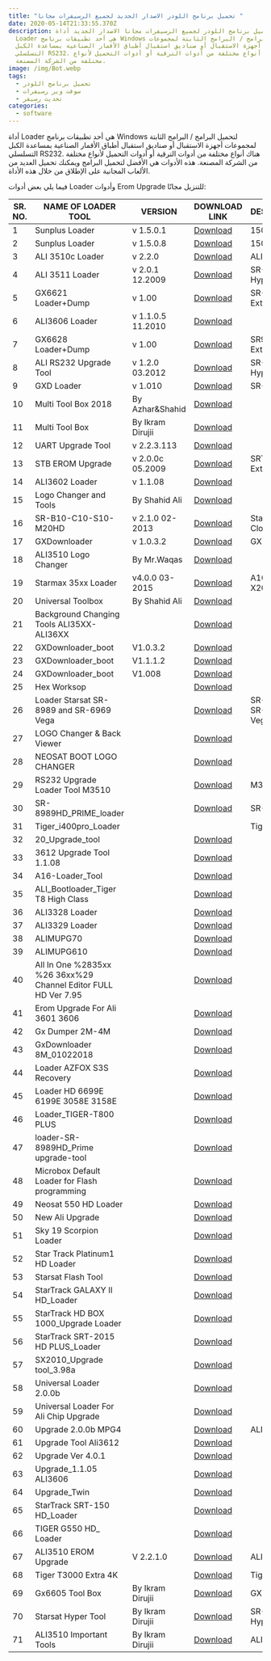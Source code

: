 ```yaml
---
title: "تحميل برنامج اللودر الاصدار الجديد لجميع الرسيفرات مجانا "
date: 2020-05-14T21:33:55.370Z
description: تحميل برنامج اللودر لجميع الرسيفرات مجانا الاصدار الجديد أداة
  Loader هي أحد تطبيقات برنامج Windows لتحميل البرامج / البرامج الثابتة لمجموعات
  أجهزة الاستقبال أو صناديق استقبال أطباق الأقمار الصناعية بمساعدة الكبل
  التسلسلي RS232. هناك أنواع مختلفة من أدوات الترقية أو أدوات التحميل لأنواع
  مختلفة من الشركة المصنعة.
image: /img/Bot.webp
tags:
  - تحميل برنامج اللودر
  - سوفت وير رسيفرات
  - تحديث رسيفر
categories:
  - software
---
```

<!--StartFragment-->

أداة Loader هي أحد تطبيقات برنامج Windows لتحميل البرامج / البرامج الثابتة لمجموعات أجهزة الاستقبال أو صناديق استقبال أطباق الأقمار الصناعية بمساعدة الكبل التسلسلي RS232. هناك أنواع مختلفة من أدوات الترقية أو أدوات التحميل لأنواع مختلفة من الشركة المصنعة. هذه الأدوات هي الأفضل لتحميل البرامج ويمكنك تحميل العديد من الألعاب المجانية على الإطلاق من خلال هذه الأداة.

فيما يلي بعض أدوات Loader وأدوات Erom Upgrade للتنزيل مجانًا:



| SR. NO. | **NAME OF LOADER TOOL**                                        | **VERSION**       | **DOWNLOAD LINK**                                                                                                                                                                                                        | **DESCRIPTION**          |
| ------- | -------------------------------------------------------------- | ----------------- | ------------------------------------------------------------------------------------------------------------------------------------------------------------------------------------------------------------------------ | ------------------------ |
| 1       | Sunplus Loader                                                 | v 1.5.0.1         | [Download](https://masrawysat111.blogspot.com/p/blog-page_25.html?link=http%3A%2F%2Fwww.mediafire.com%2Ffile%2Fjflnylv9kngn2wi%2FSUNPLUS_LOADER_v1.5.01.rar%2Ffile)                                                      | 1506, 1507               |
| 2       | Sunplus Loader                                                 | v 1.5.0.8         | [Download](https://masrawysat111.blogspot.com/p/blog-page_25.html?link=http%3A%2F%2Fwww.mediafire.com%2Ffile%2F6rhum2tn2y4ww86%2FSunplus%2520Loader%25201.5.0.8%2520with%2520Urdu%2520Guid.rar)                          | 1506, 1507               |
| 3       | ALI 3510c Loader                                               | v 2.2.0           | [Download](https://masrawysat111.blogspot.com/p/blog-page_25.html?link=http%3A%2F%2Fwww.mediafire.com%2Ffile%2F1l3acc5ina7igb7%2FM3510C-LOADER.rar)                                                                      | ALI3510C                 |
| 4       | ALI 3511 Loader                                                | v 2.0.1 12.2009   | [Download](https://masrawysat111.blogspot.com/p/blog-page_25.html?link=http%3A%2F%2Fwww.mediafire.com%2Ffile%2Ft7ciq2gq3dfiqv8%2FErom_Upgrade_For_Ali_351x.rar%2Ffile)                                                   | SR-2000HD Hyper          |
| 5       | GX6621 Loader+Dump                                             | v 1.00            | [Download](https://masrawysat111.blogspot.com/p/blog-page_25.html?link=http%3A%2F%2Fwww.mediafire.com%2Ffile%2F6oh7sjzfksk2qsd%2FGX6621%25201TUNER_16MB_Loader%2520Tool.rar)                                             | SR-2000HD Extreme        |
| 6       | ALI3606 Loader                                                 | v 1.1.0.5 11.2010 | [Download](https://masrawysat111.blogspot.com/p/blog-page_25.html?link=http%3A%2F%2Fwww.mediafire.com%2Ffile%2Fnq66rayyyz36bzd%2FALI3906_Loader.rar%2Ffile)                                                              |                          |
| 7       | GX6628 Loader+Dump                                             | v 1.00            | [Download](https://masrawysat111.blogspot.com/p/blog-page_25.html?link=http%3A%2F%2Fwww.mediafire.com%2Ffile%2F8vhaotbdj1j0dsq%2FGX6628_2TUNER_1Gb_DownloadTool.zip%2Ffile)                                              | SR90000HD Extreme        |
| 8       | ALI RS232 Upgrade Tool                                         | v 1.2.0 03.2012   | [Download](https://masrawysat111.blogspot.com/p/blog-page_25.html?link=http%3A%2F%2Fwww.mediafire.com%2Ffile%2F9xtw928tpb7ennb%2FSR-2000_HYPER-Loader.rar)                                                               | SR-2000HD Hyper          |
| 9       | GXD Loader                                                     | v 1.010           | [Download](https://masrawysat111.blogspot.com/p/blog-page_25.html?link=http%3A%2F%2Fwww.mediafire.com%2Ffile%2Fqf50ce6ugy9ro59%2Floader%2520SR%25208989%2520HD.rar)                                                      | SR-8989HD                |
| 10      | Multi Tool Box 2018                                            | By Azhar&Shahid   | [Download](https://masrawysat111.blogspot.com/p/blog-page_25.html?link=https%3A%2F%2Fmega.nz%2F%23!rBJhhITK!hhtd6_jMN4jOmU5mkWh-N91-gmJ5E8ZBck46EGLqXb0)                                                                 |                          |
| 11      | Multi Tool Box                                                 | By Ikram Dirujii  | [Download](https://masrawysat111.blogspot.com/p/blog-page_25.html?link=https%3A%2F%2Fmega.nz%2F%23!KQYFzIBK!HHBDGnsHJprx8TA8FXo6T0PUHAhiG2ZvJrLeosfsVX8)                                                                 |                          |
| 12      | UART Upgrade Tool                                              | v 2.2.3.113       | [Download](https://masrawysat111.blogspot.com/p/blog-page_25.html?link=http%3A%2F%2Fwww.mediafire.com%2Ffile%2Fqr9ujelxb50mahb%2FUART%2520Upgrade%2520Tool%2520v2.2.3.113.rar)                                           |                          |
| 13      | STB EROM Upgrade                                               | v 2.0.0c 05.2009  | [Download](https://masrawysat111.blogspot.com/p/blog-page_25.html?link=http%3A%2F%2Fwww.mediafire.com%2Ffile%2Fs9miv35htyd1z46%2FStarTrack%2520SRT-2016%2520EXTRA_Loader.rar)                                            | SRT-2016 Extra           |
| 14      | ALI3602 Loader                                                 | v 1.1.08          | [Download](https://masrawysat111.blogspot.com/p/blog-page_25.html?link=http%3A%2F%2Fwww.mediafire.com%2Ffile%2F1bfxq67bgivwtuh%2FFirmware_et_Loader_Startrack_2015HD_ALI3602_06030500.zip%2Ffile)                        |                          |
| 15      | Logo Changer and Tools                                         | By Shahid Ali     | [Download](https://masrawysat111.blogspot.com/p/blog-page_25.html?link=http%3A%2F%2Fwww.mediafire.com%2Ffile%2Fw0ug4mdjntt468t%2FEmagine_Tool_Box_By_Shahid_Ali_2.rar%2Ffile)                                            |                          |
| 16      | SR-B10-C10-S10-M20HD                                           | v 2.1.0 02-2013   | [Download](https://masrawysat111.blogspot.com/p/blog-page_25.html?link=http%3A%2F%2Fwww.mediafire.com%2Ffile%2F9p954mww54bgjdw%2FLoader_SR-C10HD-B10HD-S10HD-M20HD_%252526_Clon_2.rar%2Ffile)                            | Starsat & Clone          |
| 17      | GXDownloader                                                   | v 1.0.3.2         | [Download](https://masrawysat111.blogspot.com/p/blog-page_25.html?link=http%3A%2F%2Fwww.mediafire.com%2Ffile%2Fw13ezn5x16ijamw%2FGXDownloader_boot_V1.0.3.2_gx6605s.rar%2Ffile)                                          | GX6605S                  |
| 18      | ALI3510 Logo Changer                                           | By Mr.Waqas       | [Download](https://masrawysat111.blogspot.com/p/blog-page_25.html?link=http%3A%2F%2Fwww.mediafire.com%2Ffile%2Fx0yqn7rdgazfl8g%2FALI_3510_Logo_Changer_Software.rar%2Ffile)                                              |                          |
| 19      | Starmax 35xx Loader                                            | v4.0.0 03-2015    | [Download](https://masrawysat111.blogspot.com/p/blog-page_25.html?link=http%3A%2F%2Fwww.mediafire.com%2Ffile%2Fa59iav8bq84uy1m%2FLOADER%2520FOR%2520STARMAX%2520%2520A100-A20-X20.rar)                                   | A100-A20-X20             |
| 20      | Universal Toolbox                                              | By Shahid Ali     | [Download](https://masrawysat111.blogspot.com/p/blog-page_25.html?link=http%3A%2F%2Fwww.mediafire.com%2Ffile%2Fl5yi7wbhijw7wwj%2FUNIVERSAL_TOOLBOX_BY_Shahid.rar%2Ffile)                                                 |                          |
| 21      | Background Changing Tools ALI35XX-ALI36XX                      |                   | [Download](https://masrawysat111.blogspot.com/p/blog-page_25.html?link=http%3A%2F%2Fwww.mediafire.com%2Ffile%2Fw3ubprc1dymk13l%2FBackground_Changing_Tools_ALI35XX-ALI36XX.rar%2Ffile)                                   |                          |
| 22      | GXDownloader_boot                                              | V1.0.3.2          | [Download](https://masrawysat111.blogspot.com/p/blog-page_25.html?link=http%3A%2F%2Fwww.mediafire.com%2Ffile%2Fb08vb11fktkw2b9%2FGXDownloader_boot_V1.0.3.2.rar%2Ffile)                                                  |                          |
| 23      | GXDownloader_boot                                              | V1.1.1.2          | [Download](https://masrawysat111.blogspot.com/p/blog-page_25.html?link=http%3A%2F%2Fwww.mediafire.com%2Ffile%2F2t8i4fce24lluiw%2FGXDownloader_boot_V1.1.1.2.rar%2Ffile)                                                  |                          |
| 24      | GXDownloader_boot                                              | V1.008            | [Download](https://masrawysat111.blogspot.com/p/blog-page_25.html?link=http%3A%2F%2Fwww.mediafire.com%2Ffile%2F8wluxae5wscw8ac%2FGXDownloader_boot_v1.008.rar%2Ffile)                                                    |                          |
| 25      | Hex Worksop                                                    |                   | [Download](https://masrawysat111.blogspot.com/p/blog-page_25.html?link=http%3A%2F%2Fwww.mediafire.com%2Ffile%2F9g9osa6aew60cex%2FHex_Worksop.rar%2Ffile)                                                                 |                          |
| 26      | Loader Starsat SR-8989 and SR-6969 Vega                        |                   | [Download](https://masrawysat111.blogspot.com/p/blog-page_25.html?link=http%3A%2F%2Fwww.mediafire.com%2Ffile%2F8hh8966jgj7cyui%2FLoader_Starsat_SR-8989_and_SR-6969_Vega.rar%2Ffile)                                     | SR-8989 and SR-6969 Vega |
| 27      | LOGO Changer & Back Viewer                                     |                   | [Download](https://masrawysat111.blogspot.com/p/blog-page_25.html?link=http%3A%2F%2Fwww.mediafire.com%2Ffile%2F6wqt7p5vrnfdsdu%2FLOGO_Changer_%252526_Back_Viewer.rar%2Ffile)                                            |                          |
| 28      | NEOSAT BOOT LOGO CHANGER                                       |                   | [Download](https://masrawysat111.blogspot.com/p/blog-page_25.html?link=http%3A%2F%2Fwww.mediafire.com%2Ffile%2F0m02wek2u1qffgc%2FNEOSAT_BOOT_LOGO_CHANGER.rar%2Ffile)                                                    |                          |
| 29      | RS232 Upgrade Loader Tool M3510                                |                   | [Download](https://masrawysat111.blogspot.com/p/blog-page_25.html?link=http%3A%2F%2Fwww.mediafire.com%2Ffile%2F8jui5xenx42v6yj%2FRS232_Upgrade_Loader_Tool_M3510.rar%2Ffile)                                             | M3510                    |
| 30      | SR-8989HD_PRIME_loader                                         |                   | [Download](https://masrawysat111.blogspot.com/p/blog-page_25.html?link=http%3A%2F%2Fwww.mediafire.com%2Ffile%2Fj33wewdfsm84uu3%2FSR-8989HD_PRIME_loader.rar%2Ffile)                                                      | SR-8989HD                |
| 31      | Tiger_i400pro_Loader                                           |                   |                                                                                                                                                                                                                          | Tiger_i400pro            |
| 32      | 20_Upgrade_tool                                                |                   | [Download](https://masrawysat111.blogspot.com/p/blog-page_25.html?link=https%3A%2F%2Fwww.mediafire.com%2Ffile%2Fd8sogq3fqdanl93%2F20_Upgrade_tool.zip%2Ffile)                                                            |                          |
| 33      | 3612 Upgrade Tool 1.1.08                                       |                   | [Download](https://masrawysat111.blogspot.com/p/blog-page_25.html?link=https%3A%2F%2Fwww.mediafire.com%2Ffile%2Fzbyv5bukeeyy7ta%2F3612_Upgrade_Tool_1.1.08.rar%2Ffile)                                                   |                          |
| 34      | A16-Loader_Tool                                                |                   | [Download](https://masrawysat111.blogspot.com/p/blog-page_25.html?link=https%3A%2F%2Fwww.mediafire.com%2Ffile%2Fbhdv44aspwvtti3%2FA16-Loader_Tool.zip%2Ffile)                                                            |                          |
| 35      | ALI_Bootloader_Tiger T8 High Class                             |                   | [Download](https://masrawysat111.blogspot.com/p/blog-page_25.html?link=https%3A%2F%2Fwww.mediafire.com%2Ffile%2F9u6gov5a7r3nj9a%2FALI_Bootloader_Tiger_T8_High_Class.rar%2Ffile)                                         |                          |
| 36      | ALI3328 Loader                                                 |                   | [Download](https://masrawysat111.blogspot.com/p/blog-page_25.html?link=https%3A%2F%2Fwww.mediafire.com%2Ffile%2F45agevzyq1heyfp%2FALI3328_Loader.rar%2Ffile)                                                             |                          |
| 37      | ALI3329 Loader                                                 |                   | [Download](https://masrawysat111.blogspot.com/p/blog-page_25.html?link=https%3A%2F%2Fwww.mediafire.com%2Ffile%2Fnlbtrtgrgvvxnn9%2FALI3329_Loader.rar%2Ffile)                                                             |                          |
| 38      | ALIMUPG70                                                      |                   | [Download](https://masrawysat111.blogspot.com/p/blog-page_25.html?link=https%3A%2F%2Fwww.mediafire.com%2Ffile%2Fookz5df86vl15ej%2FALIMUPG70.zip%2Ffile)                                                                  |                          |
| 39      | ALIMUPG610                                                     |                   | [Download](https://masrawysat111.blogspot.com/p/blog-page_25.html?link=https%3A%2F%2Fwww.mediafire.com%2Ffile%2Fxu204iq5x3ggid7%2FALIMUPG610.zip%2Ffile)                                                                 |                          |
| 40      | All In One %2835xx %26 36xx%29 Channel Editor FULL HD Ver 7.95 |                   | [Download](https://masrawysat111.blogspot.com/p/blog-page_25.html?link=https%3A%2F%2Fwww.mediafire.com%2Ffile%2Fbuf6rgcwyuq6djo%2FAll_In_One_%25252835xx_%252526_36xx%252529_Channel_Editor_FULL_HD_Ver_7.95.rar%2Ffile) |                          |
| 41      | Erom Upgrade For Ali 3601 3606                                 |                   | [Download](https://masrawysat111.blogspot.com/p/blog-page_25.html?link=https%3A%2F%2Fwww.mediafire.com%2Ffile%2F1cbvxtuth7rdb7d%2FErom_Upgrade_For_Ali_3601_3606.rar%2Ffile)                                             |                          |
| 42      | Gx Dumper 2M-4M                                                |                   | [Download](https://masrawysat111.blogspot.com/p/blog-page_25.html?link=https%3A%2F%2Fwww.mediafire.com%2Ffile%2Fuvkl2uimcfudak2%2FGx_Dumper_2M-4M.rar%2Ffile)                                                            |                          |
| 43      | GxDownloader 8M_01022018                                       |                   | [Download](https://masrawysat111.blogspot.com/p/blog-page_25.html?link=https%3A%2F%2Fwww.mediafire.com%2Ffile%2F60gyg49ye4czixd%2FGxDownloader_8M_01022018.rar%2Ffile)                                                   |                          |
| 44      | Loader AZFOX S3S Recovery                                      |                   | [Download](https://masrawysat111.blogspot.com/p/blog-page_25.html?link=https%3A%2F%2Fwww.mediafire.com%2Ffile%2Fcmm6nvl32j47xpt%2FLoader_AZFOX_S3S_Recovery.zip%2Ffile)                                                  |                          |
| 45      | Loader HD 6699E 6199E 3058E 3158E                              |                   | [Download](https://masrawysat111.blogspot.com/p/blog-page_25.html?link=https%3A%2F%2Fwww.mediafire.com%2Ffile%2Fe865u9lk08i84mj%2FLoader_HD_6699E_6199E_3058E_3158E.rar%2Ffile)                                          |                          |
| 46      | Loader_TIGER-T800 PLUS                                         |                   | [Download](https://masrawysat111.blogspot.com/p/blog-page_25.html?link=https%3A%2F%2Fwww.mediafire.com%2Ffile%2Fed6tdka4259x23x%2FLoader_TIGER-T800_PLUS.rar%2Ffile)                                                     |                          |
| 47      | loader-SR-8989HD_Prime upgrade-tool                            |                   | [Download](https://masrawysat111.blogspot.com/p/blog-page_25.html?link=https%3A%2F%2Fwww.mediafire.com%2Ffile%2Furf118cat5r31fi%2Floader-SR-8989HD_Prime_upgrade-tool.zip%2Ffile)                                        |                          |
| 48      | Microbox Default Loader for Flash programming                  |                   | [Download](https://masrawysat111.blogspot.com/p/blog-page_25.html?link=https%3A%2F%2Fwww.mediafire.com%2Ffile%2Fkry549x68q8lh0u%2FMicrobox_Default_Loader_for_Flash_programming.rar%2Ffile)                              |                          |
| 49      | Neosat 550 HD Loader                                           |                   | [Download](https://masrawysat111.blogspot.com/p/blog-page_25.html?link=https%3A%2F%2Fwww.mediafire.com%2Ffile%2F4xd12xbgb34v56r%2FNeosat_550_HD_Loader.rar%2Ffile)                                                       |                          |
| 50      | New Ali Upgrade                                                |                   | [Download](https://masrawysat111.blogspot.com/p/blog-page_25.html?link=https%3A%2F%2Fwww.mediafire.com%2Ffile%2Fw8xaft3115lf08a%2FNewAliUpgrade.zip%2Ffile)                                                              |                          |
| 51      | Sky 19 Scorpion Loader                                         |                   | [Download](https://masrawysat111.blogspot.com/p/blog-page_25.html?link=https%3A%2F%2Fwww.mediafire.com%2Ffile%2Ffk9mkjzk5d7kx6g%2FSky_19_Scorpion_Loader.rar%2Ffile)                                                     |                          |
| 52      | Star Track Platinum1 HD Loader                                 |                   | [Download](https://masrawysat111.blogspot.com/p/blog-page_25.html?link=https%3A%2F%2Fwww.mediafire.com%2Ffile%2Fccgo3jkg5t5l3zo%2FStar_Track_Platnum1_HD_Loader.zip%2Ffile)                                              |                          |
| 53      | Starsat Flash Tool                                             |                   | [Download](https://masrawysat111.blogspot.com/p/blog-page_25.html?link=https%3A%2F%2Fwww.mediafire.com%2Ffile%2Ffca5ir23lpnlguz%2FStarsat_Flash_Tool.zip%2Ffile)                                                         |                          |
| 54      | StarTrack GALAXY II HD_Loader                                  |                   | [Download](https://masrawysat111.blogspot.com/p/blog-page_25.html?link=https%3A%2F%2Fwww.mediafire.com%2Ffile%2F8quoe4ob5dz2hc6%2FStarTrack_GALAXY_II_HD_Loader.rar%2Ffile)                                              |                          |
| 55      | StarTrack HD BOX 1000_Upgrade Loader                           |                   | [Download](https://masrawysat111.blogspot.com/p/blog-page_25.html?link=https%3A%2F%2Fwww.mediafire.com%2Ffile%2F5f1mub4kp8it3es%2FStarTrack_HD_BOX_1000_Upgrade_Loader.rar%2Ffile)                                       |                          |
| 56      | StarTrack SRT-2015 HD PLUS_Loader                              |                   | [Download](https://masrawysat111.blogspot.com/p/blog-page_25.html?link=https%3A%2F%2Fwww.mediafire.com%2Ffile%2Fj8ploa09pezlyf4%2FStarTrack_SRT-2015_HD_PLUS_Loader.rar%2Ffile)                                          |                          |
| 57      | SX2010_Upgrade tool_3.98a                                      |                   | [Download](https://masrawysat111.blogspot.com/p/blog-page_25.html?link=https%3A%2F%2Fwww.mediafire.com%2Ffile%2F5v26h2baleggcr6%2FSX2010_Upgrade_tool_3.98a.rar%2Ffile)                                                  |                          |
| 58      | Universal Loader 2.0.0b                                        |                   | [Download](https://masrawysat111.blogspot.com/p/blog-page_25.html?link=https%3A%2F%2Fwww.mediafire.com%2Ffile%2F84n99zkugld04zf%2Funiversal_loader_2.0.0b.zip%2Ffile)                                                    |                          |
| 59      | Universal Loader For Ali Chip Upgrade                          |                   | [Download](https://masrawysat111.blogspot.com/p/blog-page_25.html?link=https%3A%2F%2Fwww.mediafire.com%2Ffile%2Fw16kxdm8yd82do4%2FUniversal_Loader_For_Ali_Chip_Upgrade.rar%2Ffile)                                      |                          |
| 60      | Upgrade 2.0.0b MPG4                                            |                   | [Download](https://masrawysat111.blogspot.com/p/blog-page_25.html?link=https%3A%2F%2Fwww.mediafire.com%2Ffile%2F08ld9gws1mxeif6%2FUpgrade_2.0.0b_MPG4.rar%2Ffile)                                                        | ALI M3105D               |
| 61      | Upgrade Tool Ali3612                                           |                   | [Download](https://masrawysat111.blogspot.com/p/blog-page_25.html?link=https%3A%2F%2Fwww.mediafire.com%2Ffile%2Fdefecc6nd7hqwjj%2FUpgrade_Tool_Ali3612_By_Irshadjan.rar%2Ffile)                                          |                          |
| 62      | Upgrade Ver 4.0.1                                              |                   | [Download](https://masrawysat111.blogspot.com/p/blog-page_25.html?link=https%3A%2F%2Fwww.mediafire.com%2Ffile%2Fdo9l9u5qeul6ask%2FUpgrade_Ver_4.0.1.rar%2Ffile)                                                          |                          |
| 63      | Upgrade_1.1.05 ALI3606                                         |                   | [Download](https://masrawysat111.blogspot.com/p/blog-page_25.html?link=https%3A%2F%2Fwww.mediafire.com%2Ffile%2Fsjnspsb50u6q7sg%2FUpgrade_1.1.05_ALI3606.rar%2Ffile)                                                     |                          |
| 64      | Upgrade_Twin                                                   |                   | [Download](https://masrawysat111.blogspot.com/p/blog-page_25.html?link=https%3A%2F%2Fwww.mediafire.com%2Ffile%2F0ajmgegzaljuwx8%2FUpgrade_Twin.rar%2Ffile)                                                               |                          |
| 65      | StarTrack SRT-150 HD_Loader                                    |                   | [Download](https://masrawysat111.blogspot.com/p/blog-page_25.html?link=https%3A%2F%2Fwww.mediafire.com%2Ffile%2Fuw45nxjw2ub8bww%2FStarTrack_SRT-150_HD_Loader.rar%2Ffile)                                                |                          |
| 66      | TIGER G550 HD_ Loader                                          |                   | [Download](https://masrawysat111.blogspot.com/p/blog-page_25.html?link=https%3A%2F%2Fwww.mediafire.com%2Ffile%2Fs67vq20pi4pdohb%2FTIGER_G550_HD__Loader.rar%2Ffile)                                                      |                          |
| 67      | ALI3510 EROM Upgrade                                           | V 2.2.1.0         | [Download](https://masrawysat111.blogspot.com/p/blog-page_25.html?link=https%3A%2F%2Fwww.up-4.net%2F30ks8p7pf20r)                                                                                                        | ALI3510D                 |
| 68      | Tiger T3000 Extra 4K                                           |                   | [Download](https://masrawysat111.blogspot.com/p/blog-page_25.html?link=https%3A%2F%2Fwww.up-4.net%2Fn0szfkhis5ob)                                                                                                        | Tiger 4k                 |
| 69      | Gx6605 Tool Box                                                | By Ikram Dirujii  | [Download](https://masrawysat111.blogspot.com/p/blog-page_25.html?link=https%3A%2F%2Fwww.up-4.net%2Ftt2n5gj06cvt)                                                                                                        | GX6605                   |
| 70      | Starsat Hyper Tool                                             | By Ikram Dirujii  | [Download](https://masrawysat111.blogspot.com/p/blog-page_25.html?link=https%3A%2F%2Fwww.up-4.net%2Fkt8ai4u7wo41)                                                                                                        | SR-2000HD Hyper          |
| 71      | ALI3510 Important Tools                                        | By Ikram Dirujii  | [Download](https://masrawysat111.blogspot.com/p/blog-page_25.html?link=https%3A%2F%2Fwww.up-4.net%2F57o070t6rng8)                                                                                                        | ALI3510                  |

<!--EndFragment-->